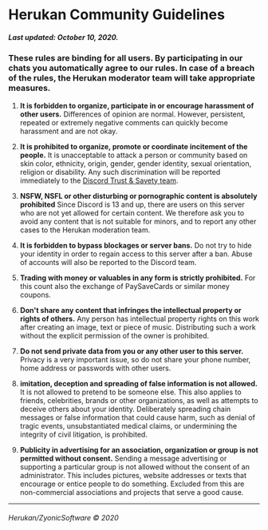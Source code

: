 # **Herukan Community Guidelines**

##### **Last updated: October 10, 2020.**

### These rules are binding for all users. By participating in our chats you automatically agree to our rules. In case of a breach of the rules, the Herukan moderator team will take appropriate measures.

1. **It is forbidden to organize, participate in or encourage harassment of other users.**
Differences of opinion are normal. However, persistent, repeated or extremely negative comments can quickly become harassment and are not okay.

2. **It is prohibited to organize, promote or coordinate incitement of the people.**
It is unacceptable to attack a person or community based on skin color, ethnicity, origin, gender, gender identity, sexual orientation, religion or disability. Any such discrimination will be reported immediately to the [Discord Trust & Savety team](https://support.discord.com/hc/en-us/requests/new?ticket_form_id=360000029731).

3. **NSFW, NSFL or other disturbing or pornographic content is absolutely prohibited**
Since Discord is 13 and up, there are users on this server who are not yet allowed for certain content. We therefore ask you to avoid any content that is not suitable for minors, and to report any other cases to the Herukan moderation team.

4. **It is forbidden to bypass blockages or server bans.**
Do not try to hide your identity in order to regain access to this server after a ban. Abuse of accounts will also be reported to the Discord team.

5. **Trading with money or valuables in any form is strictly prohibited.**
For this count also the exchange of PaySaveCards or similar money coupons.

6. **Don't share any content that infringes the intellectual property or rights of others.**
Any person has intellectual property rights on this work after creating an image, text or piece of music. Distributing such a work without the explicit permission of the owner is prohibited.

7. **Do not send private data from you or any other user to this server.**
Privacy is a very important issue, so do not share your phone number, home address or passwords with other users.

8. **imitation, deception and spreading of false information is not allowed.**
It is not allowed to pretend to be someone else. This also applies to friends, celebrities, brands or other organizations, as well as attempts to deceive others about your identity. Deliberately spreading chain messages or false information that could cause harm, such as denial of tragic events, unsubstantiated medical claims, or undermining the integrity of civil litigation, is prohibited.

9. **Publicity in advertising for an association, organization or group is not permitted without consent.**
Sending a message advertising or supporting a particular group is not allowed without the consent of an administrator. This includes pictures, website addresses or texts that encourage or entice people to do something. Excluded from this are non-commercial associations and projects that serve a good cause.


---

###### Herukan/ZyonicSoftware © 2020
